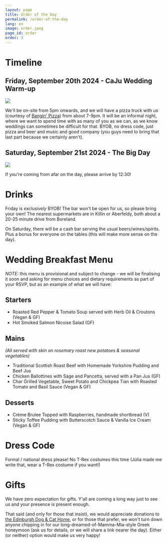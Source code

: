 ```yaml
---
layout: page
title: Order of the Day
permalink: /order-of-the-day
lang: en
image: order.jpeg
page_id: order
order: 3
---
```


# Timeline

## Friday, September 20th 2024 - CaJu Wedding Warm-up

<div class="timeline">
    <img src="{{site.url}}/assets/img/friday_timeline.png" />
</div>

We'll be on-site from 5pm onwards, and we will have a pizza truck with us (courtesy of [Bangin' Pizza](https://www.banginpizza.co.uk/)) from about 7-9pm. It will be an informal night, where we want to spend time with as many of you as we can, as we know weddings can sometimes be difficult for that. BYOB, no dress code, just pizza and beer and music and good company (you guys need to bring that last part because we certainly aren't).

## Saturday, September 21st 2024 - The Big Day

<div class="timeline">
    <img src="{{site.url}}/assets/img/saturday_timeline.png" />
</div>

If you're coming from afar on the day, please arrive by 12:30!

# Drinks

Friday is _exclusively_ BYOB! The bar won't be open for us, so please bring your own! The nearest supermarkets are in Killin or Aberfeldy, both about a 20-25 minute drive from Boreland.

On Saturday, there will be a cash bar serving the usual beers/wines/spirits. Plus a bonus for everyone on the tables (this will make more sense on the day).

# Wedding Breakfast Menu

*NOTE:* this menu is provisional and subject to change - we will be finalising it soon and asking for menu choices and dietary requirements as part of your RSVP, but as an example of what we will have:

## Starters

- Roasted Red Pepper & Tomato Soup served with Herb Oil & Croutons (Vegan & GF)
- Hot Smoked Salmon Nicoise Salad (GF)

## Mains

*(All served with skin on rosemary roast new potatoes & seasonal vegetables)*
- Traditional Scottish Roast Beef with Homemade Yorkshire Pudding and Beef Jus
- Chicken Ballottines with Sage and Pancetta, served with a Pan Jus (GF)
- Char Grilled Vegetable, Sweet Potato and Chickpea Tian with Roasted Tomato and Basil Sauce (Vegan & GF)

## Desserts

- Crème Brulee Topped with Raspberries, handmade shortbread (V)
- Sticky Toffee Pudding with Butterscotch Sauce & Vanilla Ice Cream (Vegan & GF)

# Dress Code

Formal / national dress please! No T-Rex costumes this time (Júlia made me write that, wear a T-Rex costume if you want!)

# Gifts

We have zero expectation for gifts. Y'all are coming a long way just to see us and your presence is present enough.

That said (and only for those that insist), we would appreciate donations to [the Edinburgh Dog & Cat Home](https://edch.org.uk/donate/), or for those that prefer, we won't turn down anyone chipping in for our long-dreamed-of-Mamma-Mia-style Greek honeymoon (ask us for details, or we will share a link nearer the day). Either (or neither) option would make us very happy!
